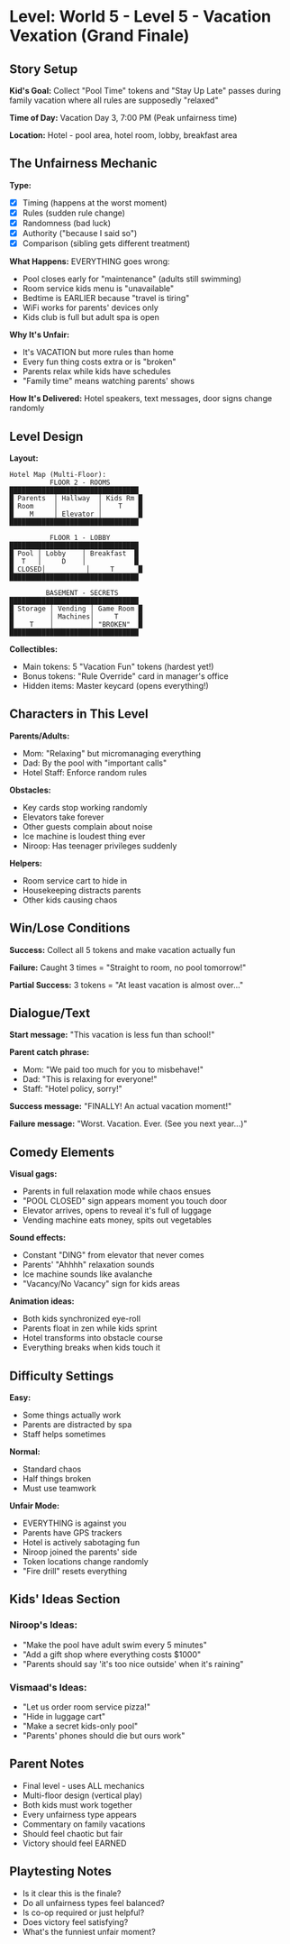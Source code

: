 # Level: World 5 - Level 5 - Vacation Vexation (Grand Finale)

## Story Setup
**Kid's Goal:** 
Collect "Pool Time" tokens and "Stay Up Late" passes during family vacation where all rules are supposedly "relaxed"

**Time of Day:** 
Vacation Day 3, 7:00 PM (Peak unfairness time)

**Location:** 
Hotel - pool area, hotel room, lobby, breakfast area

## The Unfairness Mechanic
**Type:** 
- [x] Timing (happens at the worst moment)
- [x] Rules (sudden rule change)
- [x] Randomness (bad luck)
- [x] Authority ("because I said so")
- [x] Comparison (sibling gets different treatment)

**What Happens:**
EVERYTHING goes wrong:
- Pool closes early for "maintenance" (adults still swimming)
- Room service kids menu is "unavailable"
- Bedtime is EARLIER because "travel is tiring"
- WiFi works for parents' devices only
- Kids club is full but adult spa is open

**Why It's Unfair:**
- It's VACATION but more rules than home
- Every fun thing costs extra or is "broken"
- Parents relax while kids have schedules
- "Family time" means watching parents' shows

**How It's Delivered:** 
Hotel speakers, text messages, door signs change randomly

## Level Design
**Layout:** 
```
Hotel Map (Multi-Floor):
          FLOOR 2 - ROOMS
████████████████████████████████
█ Parents  │ Hallway  │ Kids Rm █
█ Room     │          │    T    █
█    M     │ Elevator │         █
████████████████████████████████

          FLOOR 1 - LOBBY
████████████████████████████████
█ Pool │ Lobby    │ Breakfast  █
█  T   │     D    │            █
█ CLOSED│          │     T      █
████████████████████████████████

         BASEMENT - SECRETS
████████████████████████████████
█ Storage │ Vending │ Game Room █
█         │ Machines│     T     █
█    T    │         │ "BROKEN"  █
████████████████████████████████
```

**Collectibles:**
- Main tokens: 5 "Vacation Fun" tokens (hardest yet!)
- Bonus tokens: "Rule Override" card in manager's office
- Hidden items: Master keycard (opens everything!)

## Characters in This Level
**Parents/Adults:**
- Mom: "Relaxing" but micromanaging everything
- Dad: By the pool with "important calls"
- Hotel Staff: Enforce random rules

**Obstacles:**
- Key cards stop working randomly
- Elevators take forever
- Other guests complain about noise
- Ice machine is loudest thing ever
- Niroop: Has teenager privileges suddenly

**Helpers:**
- Room service cart to hide in
- Housekeeping distracts parents
- Other kids causing chaos

## Win/Lose Conditions
**Success:** 
Collect all 5 tokens and make vacation actually fun

**Failure:** 
Caught 3 times = "Straight to room, no pool tomorrow!"

**Partial Success:** 
3 tokens = "At least vacation is almost over..."

## Dialogue/Text
**Start message:**
"This vacation is less fun than school!"

**Parent catch phrase:**
- Mom: "We paid too much for you to misbehave!"
- Dad: "This is relaxing for everyone!"
- Staff: "Hotel policy, sorry!"

**Success message:**
"FINALLY! An actual vacation moment!"

**Failure message:**
"Worst. Vacation. Ever. (See you next year...)"

## Comedy Elements
**Visual gags:**
- Parents in full relaxation mode while chaos ensues
- "POOL CLOSED" sign appears moment you touch door
- Elevator arrives, opens to reveal it's full of luggage
- Vending machine eats money, spits out vegetables

**Sound effects:**
- Constant "DING" from elevator that never comes
- Parents' "Ahhhh" relaxation sounds
- Ice machine sounds like avalanche
- "Vacancy/No Vacancy" sign for kids areas

**Animation ideas:**
- Both kids synchronized eye-roll
- Parents float in zen while kids sprint
- Hotel transforms into obstacle course
- Everything breaks when kids touch it

## Difficulty Settings
**Easy:** 
- Some things actually work
- Parents are distracted by spa
- Staff helps sometimes

**Normal:** 
- Standard chaos
- Half things broken
- Must use teamwork

**Unfair Mode:** 
- EVERYTHING is against you
- Parents have GPS trackers
- Hotel is actively sabotaging fun
- Niroop joined the parents' side
- Token locations change randomly
- "Fire drill" resets everything

## Kids' Ideas Section
### Niroop's Ideas:
- "Make the pool have adult swim every 5 minutes"
- "Add a gift shop where everything costs $1000"
- "Parents should say 'it's too nice outside' when it's raining"

### Vismaad's Ideas:
- "Let us order room service pizza!"
- "Hide in luggage cart"
- "Make a secret kids-only pool"
- "Parents' phones should die but ours work"

## Parent Notes
- Final level - uses ALL mechanics
- Multi-floor design (vertical play)
- Both kids must work together
- Every unfairness type appears
- Commentary on family vacations
- Should feel chaotic but fair
- Victory should feel EARNED

## Playtesting Notes
<!-- To be filled after kids play -->
- Is it clear this is the finale?
- Do all unfairness types feel balanced?
- Is co-op required or just helpful?
- Does victory feel satisfying?
- What's the funniest unfair moment?